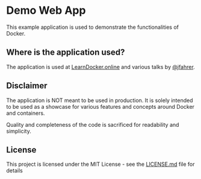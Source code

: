 # Demo Web App
This example application is used to demonstrate the functionalities of Docker.

## Where is the application used?
The application is used at [LearnDocker.online](https://learndocker.online) and various talks by [@jfahrer](https://github.com/jfahrer).

## Disclaimer
The application is NOT meant to be used in production. It is solely intended to be used as a showcase for various features and concepts around Docker and containers.

Quality and completeness of the code is sacrificed for readability and simplicity.

## License
This project is licensed under the MIT License - see the [LICENSE.md](LICENSE.md) file for details
